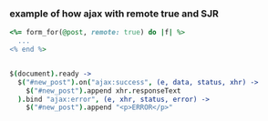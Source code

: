 ### example of how ajax with remote true and SJR

```ruby
<%= form_for(@post, remote: true) do |f| %>
  ...
<% end %>

```


```coffeescript

$(document).ready ->
  $("#new_post").on("ajax:success", (e, data, status, xhr) ->
    $("#new_post").append xhr.responseText
  ).bind "ajax:error", (e, xhr, status, error) ->
    $("#new_post").append "<p>ERROR</p>"
    
```
